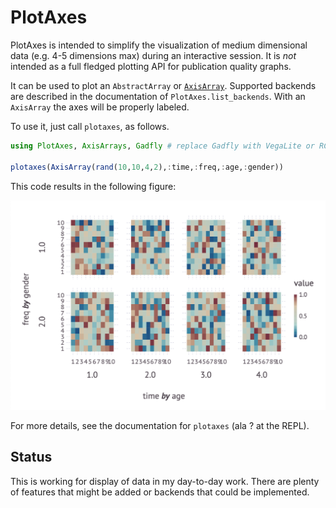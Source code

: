 # PlotAxes

PlotAxes is intended to simplify the visualization of medium dimensional data
(e.g. 4-5 dimensions max) during an interactive session. It is *not*
intended as a full fledged plotting API for publication quality graphs.

It can be used to plot an `AbstractArray` or
[`AxisArray`](https://github.com/JuliaArrays/AxisArrays.jl). Supported
backends are described in the documentation of `PlotAxes.list_backends`. With
an `AxisArray` the axes will be properly labeled.

To use it, just call `plotaxes`, as follows.

```julia
using PlotAxes, AxisArrays, Gadfly # replace Gadfly with VegaLite or RCall as desired

plotaxes(AxisArray(rand(10,10,4,2),:time,:freq,:age,:gender))
```

This code results in the following figure:

![2x5 heat map plots of random values](example.png)

For more details, see the documentation for `plotaxes` (ala ? at the REPL).

## Status

This is working for display of data in my day-to-day work. There are plenty
of features that might be added or backends that could be implemented.
